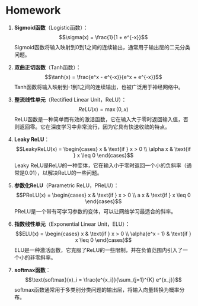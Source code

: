 # Homework
1. **Sigmoid函数**（Logistic函数）：
   $$\sigma(x) = \frac{1}{1 + e^{-x}}$$
   Sigmoid函数将输入映射到0到1之间的连续输出，通常用于输出层的二元分类问题。

2. **双曲正切函数**（Tanh函数）：
   $$\tanh(x) = \frac{e^x - e^{-x}}{e^x + e^{-x}}$$
   Tanh函数将输入映射到-1到1之间的连续输出，也被广泛用于神经网络中。

3. **整流线性单元**（Rectified Linear Unit，ReLU）：
   $$ReLU(x) = \max(0, x)$$
   ReLU函数是一种简单而有效的激活函数，它在输入大于零时返回输入值，否则返回零。它在深度学习中非常流行，因为它具有快速收敛的特点。

4. **Leaky ReLU**：
   $$LeakyReLU(x) = \begin{cases} x & \text{if } x > 0 \\ \alpha x & \text{if } x \leq 0 \end{cases}$$
   Leaky ReLU是ReLU的一种变体，它在输入小于零时返回一个小的负斜率（通常是0.01），以解决ReLU的一些问题。

5. **参数化ReLU**（Parametric ReLU，PReLU）：
   $$PReLU(x) = \begin{cases} x & \text{if } x > 0 \\ a x & \text{if } x \leq 0 \end{cases}$$
   PReLU是一个带有可学习参数的变体，可以让网络学习最适合的斜率。

6. **指数线性单元**（Exponential Linear Unit，ELU）：
   $$ELU(x) = \begin{cases} x & \text{if } x > 0 \\ \alpha(e^x - 1) & \text{if } x \leq 0 \end{cases}$$
   ELU是一种激活函数，它克服了ReLU的一些限制，并在负值范围内引入了一个小的非零斜率。

7. **softmax函数**：
   $$\text{softmax}(x)_i = \frac{e^{x_i}}{\sum_{j=1}^{K} e^{x_j}}$$
   softmax函数通常用于多类别分类问题的输出层，将输入向量转换为概率分布。
